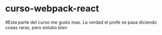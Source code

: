 # curso-webpack-react

#Esta parte del curso me gusto mas.
    La verdad el profe se pasa diciendo cosas raras, pero estubo bien